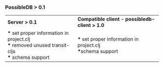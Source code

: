 ### PossibleDB > 0.1

<table>
  <tr>
  <td><b>Server > 0.1</b></td>
  <td><b>Compatible client - possibledb-client > 1.0</b></td>
  </tr>
  <tr>
  <!-- server -->
  <td>
    <b>*</b> set proper information in project.clj
    <br />
    <b>*</b> removed unused transit-cljs
    <br />
    <b>*</b> schema support
  </td>
  <!-- client -->
  <td>    
    <b>*</b> set proper information in project.clj
    <br />
    <b>*</b>schema support
    <br />
  </td>
  </tr>
</table>
